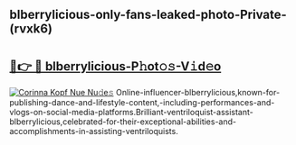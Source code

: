 ## blberrylicious-only-fans​-leaked-photo​-Private-(rvxk6)


# <h2><a href="https://mediaupload.pro?title=blberrylicious&ref=git">🔗👉 🔴 blberrylicious-P𝚑ot𝚘𝚜-V𝚒d𝚎o</a></h2>

[![Corinna Kopf Nue Nu𝚍e𝚜](https://i.imgur.com/0qMVB7G.gif)](https://mediaupload.pro?title=blberrylicious&ref=git)
Online-influencer-blberrylicious,known-for-publishing-dance-and-lifestyle-content,-including-performances-and-vlogs-on-social-media-platforms.Brilliant-ventriloquist-assistant-blberrylicious,celebrated-for-their-exceptional-abilities-and-accomplishments-in-assisting-ventriloquists.  